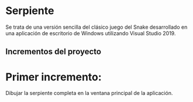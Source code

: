 # Serpiente
Se trata de una versión sencilla del clásico juego del Snake desarrollado en una aplicación de escritorio de Windows utilizando Visual Studio 2019.

Incrementos del proyecto
------------------------
# Primer incremento:
Dibujar la serpiente completa en la ventana principal de la aplicación.
